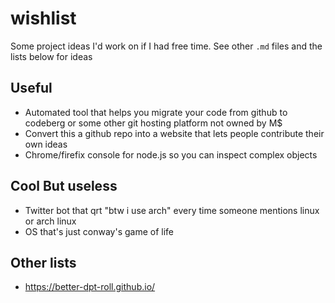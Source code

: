 # wishlist
Some project ideas I'd work on if I had free time. See other `.md` files and the lists below for ideas

## Useful
- Automated tool that helps you migrate your code from github to codeberg or some other git hosting platform not owned by M$
- Convert this a github repo into a website that lets people contribute their own ideas
- Chrome/firefix console for node.js so you can inspect complex objects

## Cool But useless
- Twitter bot that qrt "btw i use arch" every time someone mentions linux or arch linux
- OS that's just conway's game of life

## Other lists
- https://better-dpt-roll.github.io/
